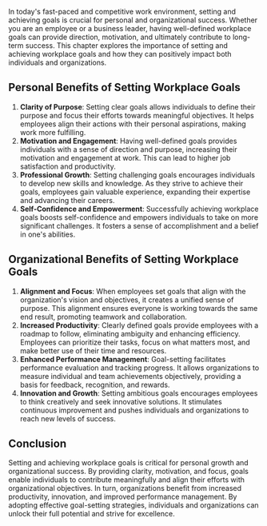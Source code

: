 
In today's fast-paced and competitive work environment, setting and achieving goals is crucial for personal and organizational success. Whether you are an employee or a business leader, having well-defined workplace goals can provide direction, motivation, and ultimately contribute to long-term success. This chapter explores the importance of setting and achieving workplace goals and how they can positively impact both individuals and organizations.

## Personal Benefits of Setting Workplace Goals

1. **Clarity of Purpose**: Setting clear goals allows individuals to define their purpose and focus their efforts towards meaningful objectives. It helps employees align their actions with their personal aspirations, making work more fulfilling.
2. **Motivation and Engagement**: Having well-defined goals provides individuals with a sense of direction and purpose, increasing their motivation and engagement at work. This can lead to higher job satisfaction and productivity.
3. **Professional Growth**: Setting challenging goals encourages individuals to develop new skills and knowledge. As they strive to achieve their goals, employees gain valuable experience, expanding their expertise and advancing their careers.
4. **Self-Confidence and Empowerment**: Successfully achieving workplace goals boosts self-confidence and empowers individuals to take on more significant challenges. It fosters a sense of accomplishment and a belief in one's abilities.

## Organizational Benefits of Setting Workplace Goals

1. **Alignment and Focus**: When employees set goals that align with the organization's vision and objectives, it creates a unified sense of purpose. This alignment ensures everyone is working towards the same end result, promoting teamwork and collaboration.
2. **Increased Productivity**: Clearly defined goals provide employees with a roadmap to follow, eliminating ambiguity and enhancing efficiency. Employees can prioritize their tasks, focus on what matters most, and make better use of their time and resources.
3. **Enhanced Performance Management**: Goal-setting facilitates performance evaluation and tracking progress. It allows organizations to measure individual and team achievements objectively, providing a basis for feedback, recognition, and rewards.
4. **Innovation and Growth**: Setting ambitious goals encourages employees to think creatively and seek innovative solutions. It stimulates continuous improvement and pushes individuals and organizations to reach new levels of success.

## Conclusion

Setting and achieving workplace goals is critical for personal growth and organizational success. By providing clarity, motivation, and focus, goals enable individuals to contribute meaningfully and align their efforts with organizational objectives. In turn, organizations benefit from increased productivity, innovation, and improved performance management. By adopting effective goal-setting strategies, individuals and organizations can unlock their full potential and strive for excellence.
